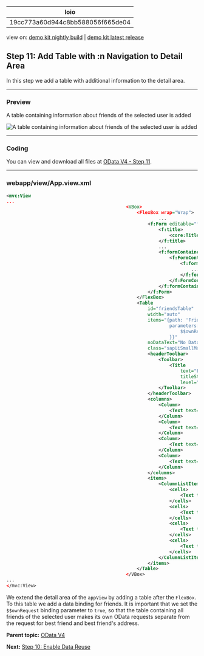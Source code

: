 <!-- loio19cc773a60d944c8bb588056f665de04 -->

| loio |
| -----|
| 19cc773a60d944c8bb588056f665de04 |

<div id="loio">

view on: [demo kit nightly build](https://openui5nightly.hana.ondemand.com/topic/19cc773a60d944c8bb588056f665de04) | [demo kit latest release](https://sdk.openui5.org/topic/19cc773a60d944c8bb588056f665de04)</div>

## Step 11: Add Table with :n Navigation to Detail Area

In this step we add a table with additional information to the detail area.

***

<a name="loio19cc773a60d944c8bb588056f665de04__section_bt4_fxc_z1b"/>

### Preview

   
  
<a name="loio19cc773a60d944c8bb588056f665de04__fig_ybl_pdx_4cb"/>A table containing information about friends of the selected user is added

 ![](images/loio45abd62d7de84704b6ff318cba56d62e_LowRes.png "A table containing information about friends of the selected user is added") 

***

<a name="loio19cc773a60d944c8bb588056f665de04__section_tsr_gxc_z1b"/>

### Coding

You can view and download all files at [OData V4 - Step 11](https://sdk.openui5.org/entity/sap.ui.core.tutorial.odatav4/sample/sap.ui.core.tutorial.odatav4.11/code).

***

<a name="loio19cc773a60d944c8bb588056f665de04__section_pp2_mxc_z1b"/>

### webapp/view/App.view.xml

```xml
<mvc:View
...
											<VBox>
												<FlexBox wrap="Wrap">
														...
													<f:Form	editable="false">
														<f:title>
															<core:Title text="{i18n>bestFriendTitleText}" />
														</f:title>
														...
														<f:formContainers>
															<f:FormContainer>
																<f:formElements>
																	...
																</f:formElements>
															</f:FormContainer>
														</f:formContainers>
													</f:Form>
												</FlexBox>
												<Table
													id="friendsTable"
													width="auto"
													items="{path: 'Friends',
															parameters: {
																$$ownRequest: true
															}}"
													noDataText="No Data"
													class="sapUiSmallMarginBottom">
													<headerToolbar>
														<Toolbar>
															<Title
																text="Friends"
																titleStyle="H3"
																level="H3"/>
														</Toolbar>
													</headerToolbar>
													<columns>
														<Column>
															<Text text="User Name"/>
														</Column>
														<Column>
															<Text text="First Name"/>
														</Column>
														<Column>
															<Text text="Last Name"/>
														</Column>
														<Column>
															<Text text="Age"/>
														</Column>
													</columns>
													<items>
														<ColumnListItem>
															<cells>
																<Text text="{UserName}"/>
															</cells>
															<cells>
																<Text text="{FirstName}"/>
															</cells>
															<cells>
																<Text text="{LastName}"/>
															</cells>
															<cells>
																<Text text="{Age}"/>
															</cells>
														</ColumnListItem>
													</items>
												</Table>
											</VBox>
...
</mvc:View>
```

We extend the detail area of the `appView` by adding a table after the `FlexBox`. To this table we add a data binding for friends. It is important that we set the `$$ownRequest` binding parameter to `true`, so that the table containing all friends of the selected user makes its own OData requests separate from the request for best friend and best friend's address.

**Parent topic:** [OData V4](OData_V4_bcdbde6.md "In this tutorial, we explore how features of OData V4 can be used in OpenUI5. We write a small app that consumes data from an OData V4 service to understand how to access, modify, aggregate, and filter data in an OData V4 model.")

**Next:** [Step 10: Enable Data Reuse](Step_10_Enable_Data_Reuse_e687dbd.md "In this step we avoid unnecessary back-end requests by preventing the destruction of data shown in the detail area when sorting or filtering the list.")

